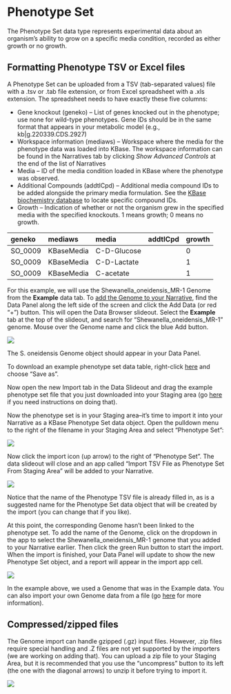 # Phenotype Set

The Phenotype Set data type represents experimental data about an organism’s ability to grow on a specific media condition, recorded as either growth or no growth.

## **Formatting Phenotype TSV or Excel files**

A Phenotype Set can be uploaded from a TSV \(tab-separated values\) file with a .tsv or .tab file extension, or from Excel spreadsheet with a .xls extension. The spreadsheet needs to have exactly these five columns:

* Gene knockout \(geneko\) – List of genes knocked out in the phenotype; use none for wild-type phenotypes. Gene IDs should be in the same format that appears in your metabolic model \(e.g., kb\|g.220339.CDS.2927\)
* Workspace information \(mediaws\) – Workspace where the media for the phenotype data was loaded into KBase. The workspace information can be found in the Narratives tab by clicking _Show Advanced Controls_ at the end of the list of Narratives
* Media – ID of the media condition loaded in KBase where the phenotype was observed.
* Additional Compounds \(addtlCpd\) – Additional media compound IDs to be added alongside the primary media formulation. See the [KBase biochemistry database](ftp://ftp.kbase.us/assets/KBase_Reference_Data/Biochemistry/compounds.xls) to locate specific compound IDs.
* Growth – Indication of whether or not the organism grew in the specified media with the specified knockouts. 1 means growth; 0 means no growth.

| geneko | mediaws | media | addtlCpd | growth |
| :--- | :--- | :--- | :--- | :--- |
| SO\_0009 | KBaseMedia | C-D-Glucose |  | 0 |
| SO\_0009 | KBaseMedia | C-D-Lactate |  | 1 |
| SO\_0009 | KBaseMedia | C-acetate |  | 1 |

For this example, we will use the Shewanella\_oneidensis\_MR-1 Genome from the **Example** data tab. To [add the Genome to your Narrative](../../getting-started/narrative-user-guide/add-data-to-your-narrative.md), find the Data Panel along the left side of the screen and click the Add Data \(or red “+”\) button. This will open the Data Browser slideout. Select the **Example** tab at the top of the slideout, and search for “Shewanella\_oneidensis\_MR-1” genome. Mouse over the Genome name and click the blue Add button.

![](http://kbase.us/wp-content/uploads/2016/04/image5.png)

The S. oneidensis Genome object should appear in your Data Panel.

To download an example phenotype set data table, right-click [here](http://kbase.us/wp-content/uploads/2018/04/ExamplePhenotypeSet.tsv) and choose “Save as”.

Now open the new Import tab in the Data Slideout and drag the example phenotype set file that you just downloaded into your Staging area \(go [here](../../getting-started/narrative-user-guide/add-data-to-your-narrative.md#uploading-data-from-external-sources) if you need instructions on doing that\).

Now the phenotype set is in your Staging area–it’s time to import it into your Narrative as a KBase Phenotype Set data object. Open the pulldown menu to the right of the filename in your Staging Area and select “Phenotype Set”:

![](http://kbase.us/wp-content/uploads/2016/04/image1.png)

Now click the import icon \(up arrow\) to the right of “Phenotype Set”. The data slideout will close and an app called “Import TSV File as Phenotype Set From Staging Area” will be added to your Narrative.

![](http://kbase.us/wp-content/uploads/2016/04/image6.png)

Notice that the name of the Phenotype TSV file is already filled in, as is a suggested name for the Phenotype Set data object that will be created by the import \(you can change that if you like\).

At this point, the corresponding Genome hasn’t been linked to the phenotype set. To add the name of the Genome, click on the dropdown in the app to select the Shewanella\_oneidensis\_MR-1 genome that you added to your Narrative earlier. Then click the green Run button to start the import. When the import is finished, your Data Panel will update to show the new Phenotype Set object, and a report will appear in the import app cell.

![](http://kbase.us/wp-content/uploads/2016/04/image7.png)

In the example above, we used a Genome that was in the Example data. You can also import your own Genome data from a file \(go [here](genome.md) for more information\).

## **Compressed/zipped files**

The Genome import can handle gzipped \(.gz\) input files. However, .zip files require special handling and .Z files are not yet supported by the importers \(we are working on adding that\). You can upload a zip file to your Staging Area, but it is recommended that you use the “uncompress” button to its left \(the one with the diagonal arrows\) to unzip it before trying to import it.  


![](http://kbase.us/wp-content/uploads/2015/08/image4.png)

## 

